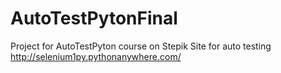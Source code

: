 # AutoTestPytonFinal
Project for AutoTestPyton course on Stepik
Site for auto testing http://selenium1py.pythonanywhere.com/